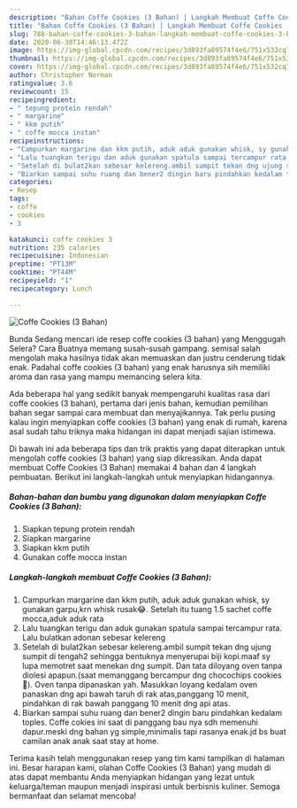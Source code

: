```yaml
---
description: "Bahan Coffe Cookies (3 Bahan) | Langkah Membuat Coffe Cookies (3 Bahan) Yang Paling Enak"
title: "Bahan Coffe Cookies (3 Bahan) | Langkah Membuat Coffe Cookies (3 Bahan) Yang Paling Enak"
slug: 788-bahan-coffe-cookies-3-bahan-langkah-membuat-coffe-cookies-3-bahan-yang-paling-enak
date: 2020-06-30T14:46:13.472Z
image: https://img-global.cpcdn.com/recipes/3d893fa89574f4e6/751x532cq70/coffe-cookies-3-bahan-foto-resep-utama.jpg
thumbnail: https://img-global.cpcdn.com/recipes/3d893fa89574f4e6/751x532cq70/coffe-cookies-3-bahan-foto-resep-utama.jpg
cover: https://img-global.cpcdn.com/recipes/3d893fa89574f4e6/751x532cq70/coffe-cookies-3-bahan-foto-resep-utama.jpg
author: Christopher Norman
ratingvalue: 3.6
reviewcount: 15
recipeingredient:
- " tepung protein rendah"
- " margarine"
- " kkm putih"
- " coffe mocca instan"
recipeinstructions:
- "Campurkan margarine dan kkm putih, aduk aduk gunakan whisk, sy gunakan garpu,krn whisk rusak😂. Setelah itu tuang 1.5 sachet coffe mocca,aduk aduk rata"
- "Lalu tuangkan terigu dan aduk gunakan spatula sampai tercampur rata. Lalu bulatkan adonan sebesar kelereng"
- "Setelah di bulat2kan sebesar kelereng.ambil sumpit tekan dng ujung sumpit di tengah2 sehingga bentuknya menyerupai biji kopi.maaf sy lupa memotret saat menekan dng sumpit. Dan tata diloyang oven tanpa diolesi apapun.(saat memanggang bercampur dng chocochips cookies🙏). Oven tanpa dipanaskan yah. Masukkan loyang kedalam oven panaskan dng api bawah taruh di rak atas,panggang 10 menit, pindahkan di rak bawah panggang 10 menit dng api atas."
- "Biarkan sampai suhu ruang dan bener2 dingin baru pindahkan kedalam toples. Coffe cokies ini saat di panggang bau nya sdh memenuhi dapur.meski dng bahan yg simple,minimalis tapi rasanya enak.jd bs buat camilan anak anak saat stay at home."
categories:
- Resep
tags:
- coffe
- cookies
- 3

katakunci: coffe cookies 3 
nutrition: 235 calories
recipecuisine: Indonesian
preptime: "PT13M"
cooktime: "PT44M"
recipeyield: "1"
recipecategory: Lunch

---
```



![Coffe Cookies (3 Bahan)](https://img-global.cpcdn.com/recipes/3d893fa89574f4e6/751x532cq70/coffe-cookies-3-bahan-foto-resep-utama.jpg)

Bunda Sedang mencari ide resep coffe cookies (3 bahan) yang Menggugah Selera? Cara Buatnya memang susah-susah gampang. semisal salah mengolah maka hasilnya tidak akan memuaskan dan justru cenderung tidak enak. Padahal coffe cookies (3 bahan) yang enak harusnya sih memiliki aroma dan rasa yang mampu memancing selera kita.



Ada beberapa hal yang sedikit banyak mempengaruhi kualitas rasa dari coffe cookies (3 bahan), pertama dari jenis bahan, kemudian pemilihan bahan segar sampai cara membuat dan menyajikannya. Tak perlu pusing kalau ingin menyiapkan coffe cookies (3 bahan) yang enak di rumah, karena asal sudah tahu triknya maka hidangan ini dapat menjadi sajian istimewa.


Di bawah ini ada beberapa tips dan trik praktis yang dapat diterapkan untuk mengolah coffe cookies (3 bahan) yang siap dikreasikan. Anda dapat membuat Coffe Cookies (3 Bahan) memakai 4 bahan dan 4 langkah pembuatan. Berikut ini langkah-langkah untuk menyiapkan hidangannya.

<!--inarticleads1-->

##### Bahan-bahan dan bumbu yang digunakan dalam menyiapkan Coffe Cookies (3 Bahan):

1. Siapkan  tepung protein rendah
1. Siapkan  margarine
1. Siapkan  kkm putih
1. Gunakan  coffe mocca instan




<!--inarticleads2-->

##### Langkah-langkah membuat Coffe Cookies (3 Bahan):

1. Campurkan margarine dan kkm putih, aduk aduk gunakan whisk, sy gunakan garpu,krn whisk rusak😂. Setelah itu tuang 1.5 sachet coffe mocca,aduk aduk rata
1. Lalu tuangkan terigu dan aduk gunakan spatula sampai tercampur rata. Lalu bulatkan adonan sebesar kelereng
1. Setelah di bulat2kan sebesar kelereng.ambil sumpit tekan dng ujung sumpit di tengah2 sehingga bentuknya menyerupai biji kopi.maaf sy lupa memotret saat menekan dng sumpit. Dan tata diloyang oven tanpa diolesi apapun.(saat memanggang bercampur dng chocochips cookies🙏). Oven tanpa dipanaskan yah. Masukkan loyang kedalam oven panaskan dng api bawah taruh di rak atas,panggang 10 menit, pindahkan di rak bawah panggang 10 menit dng api atas.
1. Biarkan sampai suhu ruang dan bener2 dingin baru pindahkan kedalam toples. Coffe cokies ini saat di panggang bau nya sdh memenuhi dapur.meski dng bahan yg simple,minimalis tapi rasanya enak.jd bs buat camilan anak anak saat stay at home.




Terima kasih telah menggunakan resep yang tim kami tampilkan di halaman ini. Besar harapan kami, olahan Coffe Cookies (3 Bahan) yang mudah di atas dapat membantu Anda menyiapkan hidangan yang lezat untuk keluarga/teman maupun menjadi inspirasi untuk berbisnis kuliner. Semoga bermanfaat dan selamat mencoba!

